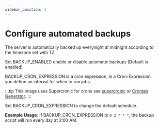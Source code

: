 ```yaml
---
sidebar_position: 3
---
```


# Configure automated backups

The server is automatically backed up everynight at midnight according to the timezone set with TZ

Set BACKUP_ENABLED enable or disable automatic backups (Default is enabled)

BACKUP_CRON_EXPRESSION is a cron expression, in a Cron-Expression you define an interval for when to run jobs.

:::tip
This image uses Supercronic for crons
see [supercronic](https://github.com/aptible/supercronic#crontab-format)
or [Crontab Generator](https://crontab-generator.org).
:::

Set BACKUP_CRON_EXPRESSION to change the default schedule.

**Example Usage**: If BACKUP_CRON_EXPRESSION to `0 2 * * *`, the backup script will run every day at 2:00 AM.
